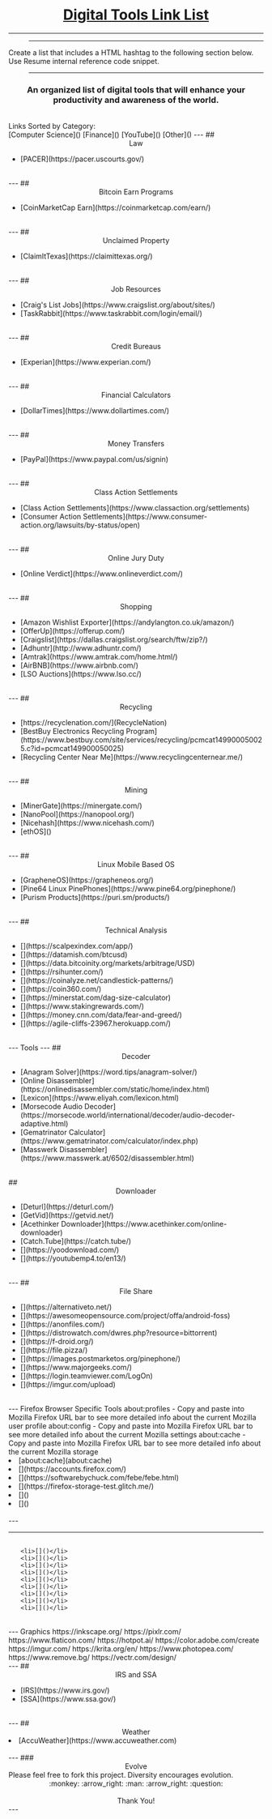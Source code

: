 # <center><u>**Digital Tools Link List**</u>
---
>---
Create a list that includes a HTML hashtag to the following section below. Use Resume internal reference code snippet.
>---

### <center>An organized list of digital tools that will enhance your productivity and awareness of the world.</center>
<br>
Links Sorted by Category:<br>
[Computer Science]()
[Finance]()
[YouTube]()
[Other]()
---
## <center>Law</center>
<ul>
    <li>[PACER](https://pacer.uscourts.gov/)</li>
</ul>
<br>
---
## <center>Bitcoin Earn Programs</center>
<ul>
    <li>[CoinMarketCap Earn](https://coinmarketcap.com/earn/)</li>
</ul>
<br>
---
## <center>Unclaimed Property</center>
<ul>
    <li>[ClaimItTexas](https://claimittexas.org/)</li>
</ul>
<br>
---
## <center>Job Resources</center>
<ul>
    <li>[Craig's List Jobs](https://www.craigslist.org/about/sites/)</li>
    <li>[TaskRabbit](https://www.taskrabbit.com/login/email/)</li>
</ul>
<br>
---
## <center>Credit Bureaus</center>
<ul>
    <li>[Experian](https://www.experian.com/)</li>
</ul>
<br>
---
## <center>Financial Calculators</center>
<ul>
    <li>[DollarTimes](https://www.dollartimes.com/)</li>
</ul>
<br>
---
## <center>Money Transfers</center>
<ul>
    <li>[PayPal](https://www.paypal.com/us/signin)</li>
</ul>
<br>
---
## <center>Class Action Settlements</center>
<ul>
    <li>[Class Action Settlements](https://www.classaction.org/settlements)</li>
    <li>[Consumer Action Settlements](https://www.consumer-action.org/lawsuits/by-status/open)</li>
</ul>
<br>
---
## <center>Online Jury Duty</center>
<ul>
    <li>[Online Verdict](https://www.onlineverdict.com/)</li>
</ul>
<br>
---
## <center>Shopping</center>
<ul>
    <li>[Amazon Wishlist Exporter](https://andylangton.co.uk/amazon/)</li>
    <li>[OfferUp](https://offerup.com/)</li>
    <li>[Craigslist](https://dallas.craigslist.org/search/ftw/zip?/)</li>
    <li>[Adhuntr](http://www.adhuntr.com/)</li>
    <li>[Amtrak](https://www.amtrak.com/home.html/)</li>
    <li>[AirBNB](https://www.airbnb.com/)</li>
    <li>[LSO Auctions](https://www.lso.cc/)</li>
</ul>
<br>
---
## <center>Recycling</center>
<ul>
    <li>[https://recyclenation.com/](RecycleNation)</li>
    <li>[BestBuy Electronics Recycling Program](https://www.bestbuy.com/site/services/recycling/pcmcat149900050025.c?id=pcmcat149900050025)</li>
    <li>[Recycling Center Near Me](https://www.recyclingcenternear.me/)</li>
</ul>
<br>
---
## <center>Mining</center>
<ul>
    <li>[MinerGate](https://minergate.com/)</li>
    <li>[NanoPool](https://nanopool.org/)</li>
    <li>[Nicehash](https://www.nicehash.com/)</li>
    <li>[ethOS]()</li>
</ul>
<br>
---
## <center>Linux Mobile Based OS</center>
<ul>
    <li>[GrapheneOS](https://grapheneos.org/)</li>
    <li>[Pine64 Linux PinePhones](https://www.pine64.org/pinephone/)</li>
    <li>[Purism Products](https://puri.sm/products/)</li>
</ul>
<br>
---
## <center>Technical Analysis</center>
<ul>
    <li>[](https://scalpexindex.com/app/)</li>
    <li>[](https://datamish.com/btcusd)</li>
    <li>[](https://data.bitcoinity.org/markets/arbitrage/USD)</li>
    <li>[](https://rsihunter.com/)</li>
    <li>[](https://coinalyze.net/candlestick-patterns/)</li>
    <li>[](https://coin360.com/)</li>
    <li>[](https://minerstat.com/dag-size-calculator)</li>
    <li>[](https://www.stakingrewards.com/)</li>
    <li>[](https://money.cnn.com/data/fear-and-greed/)</li>
    <li>[](https://agile-cliffs-23967.herokuapp.com/)</li>
</ul>
<br>
---
Tools
---
## <center>Decoder</center>
<ul>
    <li>[Anagram Solver](https://word.tips/anagram-solver/)</li>
    <li>[Online Disassembler](https://onlinedisassembler.com/static/home/index.html)</li>
    <li>[Lexicon](https://www.eliyah.com/lexicon.html)</li>
    <li>[Morsecode Audio Decoder](https://morsecode.world/international/decoder/audio-decoder-adaptive.html)</li>
    <li>[Gematrinator Calculator](https://www.gematrinator.com/calculator/index.php)</li>
    <li>[Masswerk Disassembler](https://www.masswerk.at/6502/disassembler.html)</li>
</ul>
<br>
## <center>Downloader</center>
<ul>
    <li>[Deturl](https://deturl.com/)</li>
    <li>[GetVid](https://getvid.net/)</li>
    <li>[Acethinker Downloader](https://www.acethinker.com/online-downloader)</li>
    <li>[Catch.Tube](https://catch.tube/)</li>
    <li>[](https://yoodownload.com/)</li>
    <li>[](https://youtubemp4.to/en13/)</li>
</ul>
<br>
---
## <center>File Share</center>
<ul>
    <li>[](https://alternativeto.net/)</li>
    <li>[](https://awesomeopensource.com/project/offa/android-foss)</li>
    <li>[](https://anonfiles.com/)</li>
    <li>[](https://distrowatch.com/dwres.php?resource=bittorrent)</li>
    <li>[](https://f-droid.org/)</li>
    <li>[](https://file.pizza/)</li>
    <li>[](https://images.postmarketos.org/pinephone/)</li>
    <li>[](https://www.majorgeeks.com/)</li>
    <li>[](https://login.teamviewer.com/LogOn)</li>
    <li>[](https://imgur.com/upload)</li>
</ul>
<br>
---
Firefox Browser Specific Tools
about:profiles - Copy and paste into Mozilla Firefox URL bar to see more detailed info about the current Mozilla user profile
about:config - Copy and paste into Mozilla Firefox URL bar to see more detailed info about the current Mozilla settings
about:cache - Copy and paste into Mozilla Firefox URL bar to see more detailed info about the current Mozilla storage
    <li>[about:cache](about:cache)</li>
    <li>[](https://accounts.firefox.com/)</li>
    <li>[](https://softwarebychuck.com/febe/febe.html)</li>
    <li>[](https://firefox-storage-test.glitch.me/)</li>
    <li>[]()</li>
    <li>[]()</li>
</ul>
<br>
---



---
## <center></center>
<ul>

    <li>[]()</li>
    <li>[]()</li>
    <li>[]()</li>
    <li>[]()</li>
    <li>[]()</li>
    <li>[]()</li>
    <li>[]()</li>
    <li>[]()</li>
    <li>[]()</li>
</ul>
<br>
---
Graphics
https://inkscape.org/
https://pixlr.com/
https://www.flaticon.com/
https://hotpot.ai/
https://color.adobe.com/create
https://imgur.com/
https://krita.org/en/
https://www.photopea.com/
https://www.remove.bg/
https://vectr.com/design/
</ul>
<br>
---
## <center>IRS and SSA</center>
<ul>
    <li>[IRS](https://www.irs.gov/)</li>
    <li>[SSA](https://www.ssa.gov/)</li>
</ul>
<br>
---
## <center>Weather</center>
    <li>[AccuWeather](https://www.accuweather.com)</li>
<br>
---
### <center>Evolve</center>
Please feel free to fork this project. Diversity encourages evolution.
<br>
<center>:monkey: :arrow_right: :man: :arrow_right: :question:</center>
<br>
<center>Thank You!</center>
---

<!--

---
## <center></center>
<ul>

    <li>[]()</li>
    <li>[]()</li>
    <li>[]()</li>
    <li>[]()</li>
    <li>[]()</li>
    <li>[]()</li>
    <li>[]()</li>
    <li>[]()</li>
    <li>[]()</li>
</ul>
<br>
---
Tails
https://tails.boum.org/
https://freephonenum.com/
https://www.burnerapp.com/

Computer Science
https://www2.staffingindustry.com/Editorial/Archived-Blog-Posts/Adam-Pode-s-Blog/Probably-the-best-file-naming-convention-ever

Programs
http://www.cross-plus-a.com/balabolka.htm

Laptop Installed
Take pictures of CCleaner or installed programs application that lists all installed apps
C:\Users\Ninja\Documents\Sean\Programs\Backups\Registry\CCleaner Lists\CCleaner Lap Lists
---
## <center>Desktop Programs</center>
<ul>
    <li>[BulkRenameUtility]](https://www.bulkrenameutility.co.uk/)</li>
    <li>[DupeGuru]()</li>
    <li>[Exodus]()</li>
    <li>[Deluge]()</li>
    <li>[Firefox]()</li>
    <li>[CCleaner]()</li>
    <li>[7Zip]()</li>
    <li>[Adobe Reader]()</li>
    <li>[Java]()</li>
    <li>[K Lite Codec Pack]()</li>
    <li>[Magic Disc]()</li>
    <li>[OpenOffice]()</li>
    <li>[MagicISO]()</li>
    <li>[Jing]()</li>
    <li>[Recuva]()</li>
</ul>
<br>
---
## <center>Mobile Applications</center>
<ul>

    <li>[Adobe Acrobat]()</li>
    <li>[Authy]()</li>
    <li>[AZ Screen Recorder]()</li>
    <li>[BofA]()</li>
    <li>[Calculator]()</li>
    <li>[Calendar]()</li>
    <li>[Call Recorder]()</li>
    <li>[Camera]()</li>
    <li>[Clock]()</li>
    <li>[Contacts]()</li>
    <li>[dminder]()</li>
    <li>[Duolingo]()</li>
    <li>[Email]()</li>
    <li>[Firefox]()</li>
    <li>[Gallery]()</li>
    <li>[Hackers Keyboard]()</li>
    <li>[LastPass]()</li>
    <li>[Lux Light Meter]()</li>
    <li>[Maps]()</li>
    <li>[Messages]()</li>
    <li>[My Files]()</li>
    <li>[Orbot]()</li>
    <li>[PayPal]()</li>
    <li>[Phone]()</li>
    <li>[ProtonMail]()</li>
    <li>[RAR]()</li>
    <li>[Notes]()</li>
    <li>[Signal]()</li>
    <li>[Tor Browser]()</li>
    <li>[TryMyUI]()</li>
    <li>[VLC]()</li>
    <li>[YouTube]()</li>
    <li>[]()</li>
    <li>[]()</li>
    <li>[](https://www.computerworld.com/article/2849263/doxxing-defense-remove-your-personal-info-from-data-brokers.html)</li>
    <li>[]()</li>
    <li>[](https://justgetflux.com/)</li>
    <li>[](https://www.pacermonitor.com/)</li>
</ul>
<br>
---
## <center></center>
<ul>
    <li>[]()</li>
    <li>[]()</li>
    <li>[]()</li>
    <li>[]()</li>
    <li>[]()</li>
    <li>[]()</li>
    <li>[]()</li>
    <li>[]()</li>
    <li>[]()</li>
    <li>[]()</li>
    <li>[]()</li>
    <li>[]()</li>
    <li>[]()</li>
    <li>[]()</li>
    <li>[]()</li>
    <li>[]()</li>
    <li>[]()</li>
    <li>[]()</li>
    <li>[]()</li>
</ul>
<br>
---
## <center>Email Providers</center>
<ul>
    <li>[CTemplar]()</li>
    <li>[Cock.li](cock.li)</li>
    <li>[Cocaine.Ninja](https://cocaine.ninja/)</li>
</ul>
<br>
---
## <center>Real Estate</center>
<ul>
    <li>[Auction](auction.com)</li>
    <li>[Foreclosure](foreclosure.com)</li>
    <li>[HomePath](homepath.com)</li>
    <li>[HUD](hud.gov)</li>
    <li>[Zillow](zillow.com)</li>
    <li>[Realtor.com]realtor.com()</li>
    <li>[RealtyTrac]()</li>
    <li>[HomeSteps Freddie Mac Homes]()</li>
    <li>[VRM]()</li>
</ul>
<br>
---
## <center>Real Estate Rentals</center>
<ul>
    <li>[AirBNB](airbnb.com)</li>
    <li>[VRBO](vrbo.com)</li>    
    <li>[StowIt](stowit.com)</li>
</ul>
<br>
---
## <center>Venture Capitalist Entrepreneur</center>
<ul>
    <li>[Psychology Innovation lab]()</li>
    <li>[]()</li>
    <li>[]()</li>
    <li>[]()</li>
    <li>[]()</li>
    <li>[]()</li>
    <li>[]()</li>
    <li>[]()</li>
</ul>
<br>
---
## <center></center>
<ul>
    <li>[]()</li>
    <li>[]()</li>
    <li>[]()</li>
    <li>[]()</li>
    <li>[]()</li>
    <li>[]()</li>
    <li>[]()</li>
    <li>[]()</li>
    <li>[]()</li>
    <li>[]()</li>
    <li>[]()</li>
    <li>[]()</li>
    <li>[]()</li>
    <li>[]()</li>
    <li>[]()</li>
    <li>[]()</li>
    <li>[]()</li>
    <li>[]()</li>
    <li>[]()</li>
</ul>
<br>
---
Markerbot
grabcad
autocad

snappydriver

add items from the programs folder to this list
add items from the privacy.io website to this list

Include Health Section related to
Mitochondria Charging and Infred light wave in the blood
https://www.researchgate.net/profile/Arturo-Solis-Herrera
BLue Lights
Eyeglasses
Jack Kruse

https://scienceintegritydigest.com/2019/07/15/human-photosynthesis/

Farmbot
Markerbot

Add To The Links List
Programs stored within the programs folder
Previous YouTube channels and videos watched
SXSW and hackathon resources
Encryption info
GuitarTabs
Microsoft MSCE Certification
Mike Adams A+

https://www.computerworld.com/article/2488068/the-paranoid-s-survival-guide-part-1-how-to-protect-your-personal-data.html#antitrack

https://www.computerworld.com/article/2849263/doxxing-defense-remove-your-personal-info-from-data-brokers.html
https://www.computerworld.com/article/2488657/the-paranoid-s-survival-guide-part-3-opting-out-and-how-to-protect-your-personal-dat.html

https://optout.aboutads.info/?c=2&lang=EN
https://optout.networkadvertising.org/?c=1

https://famguardian.org/Subjects/Freedom/Freedom.htm
https://app.statenational.us/login

https://www.annualcreditreport.com/index.action

Turo car rental





---
## <center></center>
<ul>

    <li>[]()</li>
    <li>[]()</li>
    <li>[]()</li>
    <li>[]()</li>
    <li>[]()</li>
    <li>[]()</li>
    <li>[]()</li>
    <li>[]()</li>
    <li>[]()</li>
</ul>
<br>
---
https://www.dmachoice.org/
https://www.donotcall.gov/
https://www.privacypros.com/

https://www.mailinator.com/

minergate.com




---
## <center></center>
<ul>

    <li>[]()</li>
    <li>[]()</li>
    <li>[]()</li>
    <li>[]()</li>
    <li>[]()</li>
    <li>[]()</li>
    <li>[]()</li>
    <li>[]()</li>
    <li>[]()</li>
</ul>
<br>
---
## <center></center>
<ul>

    <li>[]()</li>
    <li>[]()</li>
    <li>[]()</li>
    <li>[]()</li>
    <li>[]()</li>
    <li>[]()</li>
    <li>[]()</li>
    <li>[]()</li>
    <li>[]()</li>
</ul>
<br>
---

https://ethpool.org/
https://nanopool.org/
https://exp.2miners.com/

Keepassxc FOSS Password manager

liquidation.com

---
## <center>TradingView Code</center>
<br>
This is code from TradingView which can be used to create more intricate algorithms for automagically trading using C++
<ul>
    <li>[Megatrend MTF Alerts](https://www.tradingview.com/script/VMAKO9SS-Megatrend-MTF-Alerts/)</li>
    <li>[](https://www.tradingview.com/script/jC4pKcdu-The-Hulk/)</li>
    <li>[](https://www.tradingview.com/script/7gOLdW0T-EMA-9/)</li>
    <li>[](https://www.tradingview.com/script/0qXvSrcM-WMA-color-change/)</li>
    <li>[](https://www.tradingview.com/script/QqEN9WEQ-VWAPPI/)</li>
    <li>[](https://www.tradingview.com/script/IpWFYp5N-Moon-Cycles/)</li>
    <li>[](https://www.tradingview.com/script/gxWd7OvT-Simple-Moving-Averages-8-16-Cross/)</li>
    <li>[](https://www.tradingview.com/script/TlrT9sKe-Moving-Average-Convergence-Divergence-Line/)</li>
    <li>[](https://www.tradingview.com/script/trxrelfk-ExitSignal/)</li>
    <li>[](https://www.tradingview.com/script/eLtKzSml-BB-MA5-10-BB-Squeeze/)</li>
    <li>[](https://www.tradingview.com/script/RgjblIR5-Simple-Moving-Averages-5-10/)</li>
    <li>[](https://www.tradingview.com/script/W36792XK-EMA-Cross-20-50-200/)</li>
    <li>[](https://www.tradingview.com/script/WWGca4Id-Ichimoku-Moving-Average-Bollinger-Bands/)</li>
    <li>[](https://www.tradingview.com/script/EHTKtnIt-ST-Volume-Flow-v6/)</li>
    <li>[](https://www.tradingview.com/u/That25RGuy/)</li>
</ul>
<br>
---




---
## <center></center>
<ul>

    <li>[]()</li>
    <li>[]()</li>
    <li>[]()</li>
    <li>[]()</li>
    <li>[]()</li>
    <li>[]()</li>
    <li>[]()</li>
    <li>[]()</li>
    <li>[]()</li>
</ul>
<br>
---
Privacy Oriented Communications
https://puri.sm/
https://puri.sm/products/librem-5/
https://puri.sm/products/
https://e.foundation/
https://www.pine64.org/pinephone/
https://www.pine64.org/pinephonepro/




---
## <center></center>
<ul>

    <li>[]()</li>
    <li>[]()</li>
    <li>[]()</li>
    <li>[]()</li>
    <li>[]()</li>
    <li>[]()</li>
    <li>[]()</li>
    <li>[]()</li>
    <li>[]()</li>
</ul>
<br>
---
Legal Documentation
https://travel.state.gov/content/travel/en/passports.html/



---
## <center></center>
<ul>

    <li>[]()</li>
    <li>[]()</li>
    <li>[]()</li>
    <li>[]()</li>
    <li>[]()</li>
    <li>[]()</li>
    <li>[]()</li>
    <li>[]()</li>
    <li>[]()</li>
</ul>
<br>
---
Unclaimed Property
https://www.ok.gov/treasurer/Unclaimed_Property/
https://claimittexas.org/



---
## <center></center>
<ul>

    <li>[]()</li>
    <li>[]()</li>
    <li>[]()</li>
    <li>[]()</li>
    <li>[]()</li>
    <li>[]()</li>
    <li>[]()</li>
    <li>[]()</li>
    <li>[]()</li>
</ul>
<br>
---
Soccer
https://gameonfw.com/adult-sports-ft-worth/indoor-soccer/
https://gnwsa.com/

From programs sections. This section will need to be sorted according to the subsections.

OpenOffice
MS Office

Google Docs - this even includes a voice dictation method if your a slow at typing

---
## <center></center>
<ul>

    <li>[]()</li>
    <li>[]()</li>
    <li>[]()</li>
    <li>[]()</li>
    <li>[]()</li>
    <li>[]()</li>
    <li>[]()</li>
    <li>[]()</li>
    <li>[]()</li>
</ul>
<br>
---

Casting
https://en.wikipedia.org/wiki/Jeopardy!_audition_process
https://www.jeopardy.com/be-on-j/faqs
https://www.jeopardy.com/be-on-j


---
## <center>Writing Opportunities</center>
<ul>
    <li>[](https://www.proofreadingservices.com/)</li>
    <li>[](https://scriptwritersnetwork.com/)</li>
    <li>[](https://www.gramlee.com/)</li>
    <li>[](https://iapwe.org/)</li>
</ul>
<br>
---
## <center>Farming and Local Agriculture</center>
<ul>
    <li>[](http://bar-cs-ranch.com/)</li>
    <li>[](https://kellerfarmersmarket.com/location-hours/)</li>
    <li>[](https://www.localharvest.org/udderly-free-range-M65445)</li>
    <li>[](https://www.localharvest.org/rose-creek-farms-cooperative-M60109)</li>
    <li>[](https://www.localharvest.org/keller-farmers-market-M34260)</li>
    <li>[](https://www.localharvest.org/beach-street-local-market-M35854)</li>
    <li>[Heartland Hills Cattle Co](https://www.localharvest.org/heartland-hills-cattle-co--M75906)</li>
    <li>[DFW Organic Growing](https://www.localharvest.org/dfw-organic-growing-M76552)</li>
    <li>[Cowtown Farmers Market](https://www.localharvest.org/cowtown-farmers-market-M16695)</li>
    <li>[Fleece Fur and Feathers](https://www.localharvest.org/c-b-fleece-fur-and-feathers-M32794)</li>
    <li>[Adobe Farm](https://www.localharvest.org/adobe-farm-M51609)</li>
</ul>
<br>
---
## <center></center>
<ul>

    <li>[]()</li>
    <li>[]()</li>
    <li>[]()</li>
    <li>[]()</li>
    <li>[]()</li>
    <li>[]()</li>
    <li>[]()</li>
    <li>[]()</li>
    <li>[]()</li>
</ul>
<br>
---
Media Creation
Ableton Live
Audacity
Fruity Loops Studio

Natural Reader 11
SumatraPDF

Keepassxc FOSS Password manager

---
## <center>Casting Calls</center>
<ul>
    <li>[](https://www.nbc.com/global/pages/casting)</li>
    <li>[](https://abc.com/casting)</li>
    <li>[](https://www.auditionsfree.com/tag/game-show-auditions/)</li>
    <li>[](https://www.castingcallhub.com/tryout/game-show/)</li>
</ul>
<br>
---
https://offerup.com/search?q=free

https://gajim.org/

Writing Opportunities
https://allfreelancewriting.com/
https://wordvice.com/career/editor/
https://wordvice.com/career/
https://www.simpletense.com/candidate-home/

Housing Design
https://alternativelivingspaces.com/
https://alternativelivingspaces.com/models/alt-pool/

Pool
https://modpools.com/


https://en.wikipedia.org/wiki/Neuroplasticity

https://www.localharvest.org/cold-spring-farm-M53477

https://www.fairphone.com/en/
https://www.castingcallhub.com/

Jabber IRC Chat Client
XMPP.JP https://www.xmpp.jp/?lang=en    Free XMPP/Jabber instant messaging service

jabber.hot-chilli.net is a free Jabber/XMPP service for everybody.
https://jabber.hot-chilli.net/

https://www.redwormcomposting.com/the-share-board/big-tex-worms/

https://meta.wikimedia.org/wiki/IRC/Instructions

https://www.jabbim.com/

Faraday Cage

https://www.simpletense.com/candidate-home/

https://www.securemessagingapps.com/

https://ssd.eff.org/en/playlist/privacy-breakdown-mobile-phones

https://www.eff.org/node/101713/

https://www.dmachoice.org/

https://usdebtclock.org/

https://www.donotcall.gov/











https://www.cryosc.com/products/cryo-science-arctic/
https://www.cryosc.com/products/



https://cryomedpro.com/
https://cryomed.pro/equipment/used-devices/

https://rutherfordtitan.com/collections/used-cryotherapy-equipment



Oxygen Therapy
https://www.oxygenbarsales.com/
https://www.oxygenbars.com/
https://www.oxygenbarsales.com/oxygen-bars-catalog/



Vibration Plates
https://shop.bulletproof.com/products/whole-body-vibration-plate
https://vibraprofitness.com/


Anti Surveillance Wear
https://weburbanist.com/2016/11/28/how-to-be-invisible-15-anti-surveillance-designs-installations/

add privacy.io tools to github link list
add new it websitees to tools list in github
add  tools from the programs folder n the ductumnets to the list

HaveIBeenPwned

ffox profile exporter


https://www.perfectwaters.net/

Kangen Water
https://www.enagic.com/
https://www.kangenwater1412.com/


TheraLight
https://www.theralight.com/productsoverview/
https://www.theralight.com/productsoverview/360product/
https://www.davincimedicalusa.com/aspen-theralight-pod
https://www.rehabmart.com/product/theralight-360-hd-full-body-light-therapy-wellness-pod-48265.html
https://www.ebay.com/itm/233071305036


RenuvaSkin
https://prosun.com/wellness/renuvaskin-l32-red-light-bed/
https://suntanningstore.com/products/prosun-renuvaskin-l32-120v-red-light-therapy-bed
https://suntansupply.org/renuvaskin-full-body-stand-up-red-light-system-2/
https://prosun.com/wellness/renuvaskin-s420-red-light-booth/




Quantlet
https://thequantlet.com/
https://www.youtube.com/watch?v=M7qTlZCHcY4
https://www.indiegogo.com/projects/the-quantlet-human-performance-reimagined#/





Stealth Wear
https://ahprojects.com/stealth-wear/

Adam Harvey Projects
https://ahprojects.com/



https://www.bugoutbagbuilder.com/blog/how-make-your-own-faraday-cage-home


Normatec
https://hyperice.ca/product/normatec-2-0-legs/
https://hyperice.com/products/normatec-2-pro-legs/

https://www.enagiceu.com/en_US/what-is-kangen-water



https://hyperice.ca/


https://www.ngi.eu/
tradeblock
etherscan
etherdelta

Drx 900 Spinal Decompression
https://www.youtube.com/watch?v=MqPVS0sdEr4
https://www.youtube.com/watch?v=rJdhKTQxLCs
https://www.youtube.com/results?search_query=drx+9000

youtube
tiaan Gildenhuys
zen garcia
endeavor Freedom
david carrico



http://climateviewer.org/

https://pdf4pro.com/amp



Healing Youtube Videos Based Upon Items

Normatech
https://www.youtube.com/watch?v=lrmvdxZ5RKY


inversion Table Spinal Decompression
https://www.youtube.com/watch?v=9SoBXHhnt3w


netguard for android firewall for phone

-->

